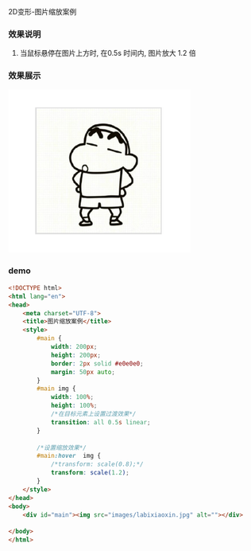 2D变形-图片缩放案例

### 效果说明

1. 当鼠标悬停在图片上方时, 在0.5s 时间内, 图片放大 1.2 倍



### 效果展示

![1587286046524](assets/1587286046524.png)



### demo 

```html
<!DOCTYPE html>
<html lang="en">
<head>
    <meta charset="UTF-8">
    <title>图片缩放案例</title>
    <style>
        #main {
            width: 200px;
            height: 200px;
            border: 2px solid #e0e0e0;
            margin: 50px auto;
        }
        #main img {
            width: 100%;
            height: 100%;
            /*在目标元素上设置过渡效果*/
            transition: all 0.5s linear;
        }

        /*设置缩放效果*/
        #main:hover  img {
            /*transform: scale(0.8);*/
            transform: scale(1.2);
        }
    </style>
</head>
<body>
    <div id="main"><img src="images/labixiaoxin.jpg" alt=""></div>

</body>
</html>
```





